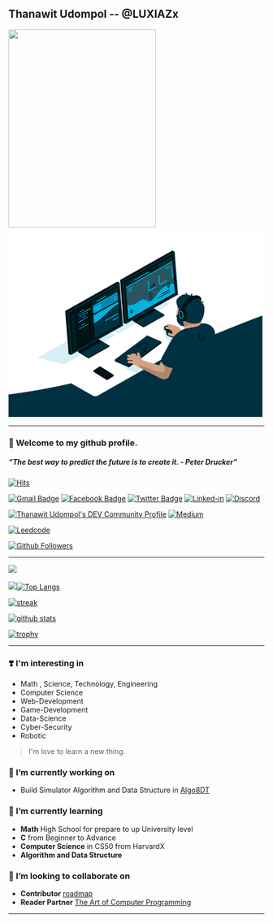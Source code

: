 ## Thanawit Udompol -- @LUXIAZx

<img aligh="left" width="290" height="390" src="https://spotify-github-profile.vercel.app/api/view?uid=whhu4y6t2ekb0686mq9cb0tw5&cover_image=true&theme=default"> <img aligh="left" width="500" height="370" src="./pic/coding.gif">

<hr>

### 🙌 Welcome to my github profile.
##### <p><q>The best way to predict the future is to create it. - Peter Drucker</q></p>

[![Hits](https://hits.seeyoufarm.com/api/count/incr/badge.svg?url=https%3A%2F%2Fgithub.com%2FLUXIAZx)](https://github.com/LUXIAZx) 

[![Gmail Badge](https://img.shields.io/badge/-Gmail-d14836?style=flat-square&logo=Gmail&logoColor=white&link=mailto:luxiaz.tech@gmail.com)](mailto:luxiaz.tech@gmail.com) [![Facebook Badge](https://img.shields.io/badge/-Facebook-1877f2?style=flat-square&logo=facebook&logoColor=white&link=https://www.facebook.com/I3lackman)](https://www.facebook.com/I3lackman) [![Twitter Badge](https://img.shields.io/badge/-Twitter-1877f2?style=flat-square&logo=twitter&logoColor=white&link=https://twitter.com/Zxluxia/)](https://twitter.com/ZxLuxia/) [![Linked-in](https://shields.io/badge/LinkedIn-blue?logo=linkedin&style=flat-square)](https://www.linkedin.com/in/thanawit-udompol-a34388186) [![Discord](https://img.shields.io/badge/Discord-black?logo=discord&style=flat-square)](https://discord.gg/7pSckBMabu) 

[![Thanawit Udompol's DEV Community Profile](https://img.shields.io/badge/DEV-black?logo=dev&style=flat-square)](https://dev.to/tnwarmy) [![Medium](https://img.shields.io/badge/Medium-black?logo=medium&style=flat-square)](https://luxiazx-tech.medium.com/)

[![Leedcode](https://img.shields.io/badge/leetcode-black?logo=leetcode&style=flat-square)](https://leetcode.com/LUXIAZx/)


[![Github Followers](https://img.shields.io/github/followers/LUXIAZx?color=06d6a0&label=Github%20Followers&style=for-the-badge)](https://github.com/LUXIAZx?tab=followers)


<hr>

![](https://github-profile-summary-cards.vercel.app/api/cards/profile-details?username=LUXIAZx&theme=default)

![](https://github-profile-summary-cards.vercel.app/api/cards/productive-time?username=LUXIAZx&theme=default)[![Top Langs](https://github-readme-stats.vercel.app/api/top-langs/?username=LUXIAZx&layout=compact&langs_count=8&theme=dracula)](https://github.com/LUXIAZx)

[![streak](https://github-readme-streak-stats.herokuapp.com/?user=LUXIAZx&theme=dracula)](https://github.com/LUXIAZx)

[![github stats](https://github-readme-stats.vercel.app/api?username=LUXIAZx&show_icons=true&theme=dracula)](https://github.com/LUXIAZx)

[![trophy](https://github-profile-trophy.vercel.app/?username=LUXIAZx&theme=chalk&row=2&column=4)](https://github.com/LUXIAZx)

<hr>

### ❣️ I'm interesting in

- Math , Science, Technology, Engineering
- Computer Science
- Web-Development
- Game-Development
- Data-Science
- Cyber-Security
- Robotic

> I'm love to learn a new thing.

### 🔭 I’m currently working on

- Build Simulator Algorithm and Data Structure in [Algo8DT](https://github.com/LUXIAZx/Algo8DT)

### 🌱 I’m currently learning

- **Math** High School for prepare to up University level
- **C** from Beginner to Advance
- **Computer Science** in CS50 from HarvardX
- **Algorithm and Data Structure**

### 👯 I’m looking to collaborate on

- **Contributor**  [roadmap](https://github.com/LUXIAZx/roadmap)
- **Reader Partner** [The Art of Computer Programming](https://www.amazon.com/Computer-Programming-Volumes-1-4A-Boxed/dp/0321751043)

<hr>
